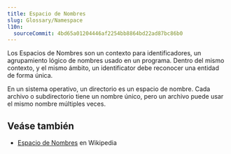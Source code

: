 ```yaml
---
title: Espacio de Nombres
slug: Glossary/Namespace
l10n:
  sourceCommit: 4bd65a01204446af2254bb8864bd22ad87bc86b0
---
```


Los Espacios de Nombres son un contexto para identificadores, un agrupamiento lógico de nombres usado en un programa. Dentro del mismo contexto, y el mismo ámbito, un identificator debe reconocer una entidad de forma única.

En un sistema operativo, un directorio es un espacio de nombre. Cada archivo o subdirectorio tiene un nombre único, pero un archivo puede usar el mismo nombre múltiples veces.

## Veáse también

- [Espacio de Nombres](https://es.wikipedia.org/wiki/Espacio_de_nombres) en Wikipedia
